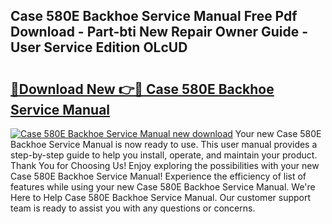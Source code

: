 ## Case 580E Backhoe Service Manual Free Pdf Download - Part-bti New Repair Owner Guide - User Service Edition OLcUD

# <h2><a href="http://bc62342.oget.top/?id=Case+580E+Backhoe+Service+Manual">🔗Download New 👉🔴 Case 580E Backhoe Service Manual</a></h2>

[![Case 580E Backhoe Service Manual new download](https://i.imgur.com/5g1atiW.png)](http://bc62342.oget.top/?id=Case+580E+Backhoe+Service+Manual)
Your new Case 580E Backhoe Service Manual is now ready to use. This user manual provides a step-by-step guide to help you install, operate, and maintain your product. Thank You for Choosing Us! Enjoy exploring the possibilities with your new Case 580E Backhoe Service Manual! Experience the efficiency of list of features while using your new Case 580E Backhoe Service Manual. We're Here to Help Case 580E Backhoe Service Manual. Our customer support team is ready to assist you with any questions or concerns.
